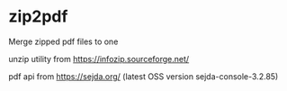 # zip2pdf
Merge zipped pdf files to one

unzip utility from https://infozip.sourceforge.net/

pdf api from https://sejda.org/ (latest OSS version sejda-console-3.2.85)

